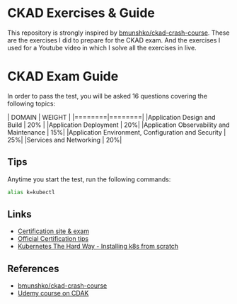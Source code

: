 # CKAD Exercises & Guide

This repository is strongly inspired by [bmunshko/ckad-crash-course](https://github.com/bmuschko/ckad-crash-course). These are the exercises I did to prepare for the CKAD exam. And the exercises I used for a Youtube video in which I solve all the exercises in live.

# CKAD Exam Guide

In order to pass the test, you will be asked 16 questions covering the following topics:


| DOMAIN | WEIGHT |
|========|========|
|Application Design and Build	| 20% |
|Application Deployment	| 20%|
|Application Observability and Maintenance | 15%|
|Application Environment, Configuration and Security | 25%|
|Services and Networking | 20%|

## Tips

Anytime you start the test, run the following commands:
  
```bash
alias k=kubectl
```

## Links

- [Certification site & exam](https://www.cncf.io/certification/ckad/)
- [Official Certification tips](https://docs.linuxfoundation.org/tc-docs/certification/tips-cka-and-ckad)
- [Kubernetes The Hard Way - Installing k8s from scratch](https://github.com/kelseyhightower/kubernetes-the-hard-way)

## References

- [bmunshko/ckad-crash-course](https://github.com/bmuschko/ckad-crash-course)
- [Udemy course on CDAK](https://www.udemy.com/course/certified-kubernetes-application-developer/)